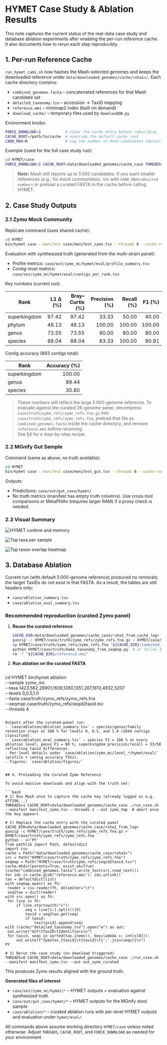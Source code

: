 # HYMET Case Study & Ablation Results

This note captures the current status of the real-data case study and database ablation experiments after enabling the per-run reference cache. It also documents how to rerun each step reproducibly.


## 1. Per-run Reference Cache

`run_hymet_cami.sh` now hashes the Mash-selected genomes and keeps the downloaded reference under `data/downloaded_genomes/cache/<sha1>/`. Each cache directory contains:

- `combined_genomes.fasta` – concatenated references for that Mash candidate set
- `detailed_taxonomy.tsv` – accession → TaxID mapping
- `reference.mmi` – minimap2 index (built on demand)
- `download_cache/` – temporary files used by `downloadDB.py`

Environment knobs:

```bash
FORCE_DOWNLOAD=1           # clear the cache entry before rebuilding
CACHE_ROOT=/path/to/cache  # override the default cache root
CAND_MAX=N                 # cap the number of Mash candidates (default 5000)
```

Example (used for the full case study run):

```bash
cd HYMET/case
FORCE_DOWNLOAD=1 CACHE_ROOT=data/downloaded_genomes/cache_case THREADS=8 ./run_case.sh
```

> **Note:** Mash still reports up to 5 000 candidates. If you want smaller references (e.g., for mock communities), run with `CAND_MAX=<desired number>` or preload a curated FASTA in the cache before calling HYMET.


## 2. Case Study Outputs

### 2.1 Zymo Mock Community

Replicate command (uses shared cache):

```bash
cd HYMET
bin/hymet case --manifest case/manifest_zymo.tsv --threads 8 --cache-root case/data/downloaded_genomes/cache_case
```

Evaluation with synthesized truth (generated from the multi-strain panel):

- Profile metrics: `case/out/zymo_mc/hymet/eval/profile_summary.tsv`
- Contig-level metrics: `case/out/zymo_mc/hymet/eval/contigs_per_rank.tsv`

Key numbers (current run):

| Rank          | L1 Δ (%) | Bray–Curtis (%) | Precision (%) | Recall (%) | F1 (%) |
|---------------|---------:|----------------:|--------------:|-----------:|-------:|
| superkingdom  | 97.42    | 97.42           | 33.33         | 50.00      | 40.00  |
| phylum        | 48.13    | 48.13           | 100.00        | 100.00     | 100.00 |
| genus         | 73.55    | 73.55           | 80.00         | 80.00      | 80.00  |
| species       | 88.04    | 88.04           | 83.33         | 100.00     | 90.91  |

Contig accuracy (893 contigs total):

| Rank         | Accuracy (%) |
|--------------|-------------:|
| superkingdom | 100.00       |
| genus        | 99.44        |
| species      | 30.80        |

> These numbers still reflect the large 5 000-genome reference. To evaluate against the curated 26-genome panel, decompress `case/truth/zymo_refs/zymo_refs.fna.gz` into `case/truth/zymo_refs/zymo_refs.fna`, preload that file as `combined_genomes.fasta` inside the cache directory, and remove `reference.mmi` before rerunning.  
> See §4 for a step-by-step recipe.

### 2.2 MGnify Gut Sample

Command (same as above; no truth available):

```bash
cd HYMET
bin/hymet case --manifest case/manifest_gut.tsv --threads 8 --cache-root case/data/downloaded_genomes/cache_case
```

Outputs:

- Predictions: `case/out/gut_case/hymet/`
- No truth metrics (manifest has empty truth columns). Use cross-tool comparisons or MetaPhlAn (requires larger RAM) if a proxy check is needed.

### 2.3 Visual Summary

![HYMET runtime and memory](out/figures/fig_case_runtime.png)

![Top taxa per sample](out/figures/fig_case_top_taxa_panels.png)

![Top taxon overlap heatmap](out/figures/fig_case_top_taxa_heatmap.png)


## 3. Database Ablation

Current run (with default 5 000-genome reference) produced no removals; the target TaxIDs do not exist in that FASTA. As a result, the tables are still headers only:

- `case/ablation_summary.tsv`
- `case/ablation_eval_summary.tsv`

### Recommended reproduction (curated Zymo panel)

1. **Reuse the curated reference**  
   ```bash
   CACHE_DIR=data/downloaded_genomes/cache_case/<sha1_from_cache_log>
   gunzip -c HYMET/case/truth/zymo_refs/zymo_refs.fna.gz > HYMET/case/truth/zymo_refs/zymo_refs.fna
   cp HYMET/case/truth/zymo_refs/zymo_refs.fna "${CACHE_DIR}/combined_genomes.fasta"
   python HYMET/case/truth/make_taxonomy_from_seqmap.py  # or follow §4
   rm -f "${CACHE_DIR}/reference.mmi"
   ```

2. **Run ablation on the curated FASTA**  
   ```bash
  cd HYMET
  bin/hymet ablation \
    --sample zymo_mc \
    --taxa 1423,562,28901,1639,1280,1351,287,1613,4932,5207 \
    --levels 0,0.5,1.0 \
    --fasta case/truth/zymo_refs/zymo_refs.fna \
    --seqmap case/truth/zymo_refs/seqid2taxid.tsv \
    --threads 4
   ```

   Outputs after the curated-panel run:
   - `case/ablation/ablation_summary.tsv` – species/genus/family retention stays at 100 % for levels 0, 0.5, and 1.0 (1044 contigs classified).
   - `case/ablation_eval_summary.tsv` – species F1 = 100 % at every ablation level; genus F1 = 80 %; superkingdom precision/recall = 33/50 reflecting taxid differences.
   - Per-level details under `case/ablation/zymo_mc/level_*/hymet/eval/` (profile + contig accuracy TSVs).
   - Figures: `case/ablation/figures/`


## 4. Preloading the Curated Zymo Reference

To avoid massive downloads and align with the truth set:

```bash
# 1) Run Mash once to capture the cache key (already logged as e.g. 47f296...)
THREADS=1 CACHE_ROOT=data/downloaded_genomes/cache_case ./run_case.sh --manifest manifest_zymo.tsv --threads 1 --out zymo_tmp  # abort once the key appears

# 2) Replace the cache entry with the curated panel
CACHE_DIR=data/downloaded_genomes/cache_case/<sha1_from_log>
gunzip -c HYMET/case/truth/zymo_refs/zymo_refs.fna.gz > HYMET/case/truth/zymo_refs/zymo_refs.fna
python - <<'PY'
from pathlib import Path, defaultdict
import csv
cache = Path("data/downloaded_genomes/cache_case/<sha1>")
src = Path("HYMET/case/truth/zymo_refs/zymo_refs.fna")
seqmap = Path("HYMET/case/truth/zymo_refs/seqid2taxid.tsv")
cache.mkdir(parents=True, exist_ok=True)
(cache/"combined_genomes.fasta").write_text(src.read_text())
for idx in cache.glob("reference.mmi"): idx.unlink()
tax = defaultdict(list)
with seqmap.open() as fh:
    reader = csv.reader(fh, delimiter="\t")
    seq2tax = dict(reader)
with src.open() as fh:
    for line in fh:
        if line.startswith(">"):
            seq = line[1:].split()[0]
            taxid = seq2tax.get(seq)
            if taxid:
                tax[taxid].append(seq)
with (cache/"detailed_taxonomy.tsv").open("w") as out:
    out.write("GCF\tTaxID\tIdentifiers\n")
    for taxid, seqs in sorted(tax.items(), key=lambda x: int(x[0])):
        out.write(f"ZymoTax_{taxid}\t{taxid}\t{';'.join(seqs)}\n")
PY

# 3) Rerun the case study (no download triggered)
THREADS=8 CACHE_ROOT=data/downloaded_genomes/cache_case ./run_case.sh --manifest manifest_zymo.tsv --out out_zymo_curated
```

This produces Zymo results aligned with the ground truth.


**Generated files of interest**

- `case/out/zymo_mc/hymet/*` – HYMET outputs + evaluation against synthesized truth
- `case/out/gut_case/hymet/*` – HYMET outputs for the MGnify stool sample
- `case/ablation/*` – curated ablation runs with per-level HYMET outputs and evaluation under `hymet/eval/`.

All commands above assume working directory `HYMET/case` unless noted otherwise. Adjust `THREADS`, `CACHE_ROOT`, and `FORCE_DOWNLOAD` as needed for your environment.

